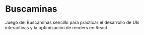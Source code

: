 # Buscaminas

Juego del Buscaminas sencillo para practicar el desarrollo de UIs interactivas y la optimización de renders en React.
